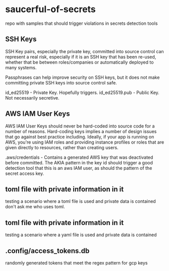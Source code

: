 # saucerful-of-secrets
repo with samples that should trigger violations in secrets detection tools

## SSH Keys
SSH Key pairs, especially the private key, committed into source control can represent a real risk, especially if it is an SSH key that has been re-used, whether that be between roles/companies or  automatically deployed to many systems. 

Passphrases can help improve security on SSH keys, but it does not make committing private SSH keys into source control safe. 

id_ed25519 - Private Key. Hopefully triggers.
id_ed25519.pub - Public Key. Not necessarily secretive.

## AWS IAM User Keys

AWS IAM User Keys should never be hard-coded into source code for a number of reasons. Hard-coding keys implies a number of design issues that go against best practice including. Ideally, if your app is running on AWS, you're using IAM roles and providing instance profiles or roles that are given directly to resources, rather than creating users. 

.aws/credentials - Contains a generated AWS key that was deactivated before committed. The AKIA pattern in the key id should trigger a good detection tool that this is an aws IAM user, as should the pattern of the secret access key.

## toml file with private information in it
testing a scenario where a toml file is used and private data is contained
don't ask me who uses toml. 

## toml file with private information in it
testing a scenario where a yaml file is used and private data is contained

## .config/access_tokens.db
randomly generated tokens that meet the regex pattern for gcp keys